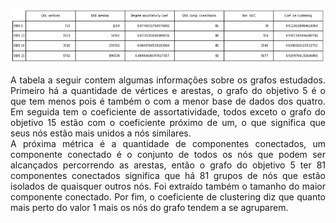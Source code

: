 ![req 3](https://github.com/ViniciusBulhoes/AED2/blob/main/U2T1/Requisito_03/assets/requisito3.png)
<p align=justify>
  A tabela a seguir contem algumas informações sobre os grafos estudados. Primeiro há a quantidade de vértices e arestas, o grafo do objetivo 5 é o que tem menos pois é também o com a menor base de dados dos quatro. Em seguida tem o coeficiente de assortatividade, todos exceto o grafo do objetivo 15 estão com o coeficiente próximo de um, o que significa que seus nós estão mais unidos a nós similares. <br>
  A próxima métrica é a quantidade de componentes conectados, um componente conectado é o conjunto de todos os nós que podem ser alcançados percorrendo as arestas, então o grafo do objetivo 5 ter 81 componentes conectados significa que há 81 grupos de nós que estão isolados de quaisquer outros nós. Foi extraído também o tamanho do maior componente conectado. Por fim, o coeficiente de clustering diz que quanto mais perto do valor 1 mais os nós do grafo tendem a se agruparem.
</p>
